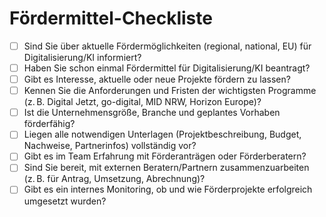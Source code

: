 # Fördermittel-Checkliste

- [ ] Sind Sie über aktuelle Fördermöglichkeiten (regional, national, EU) für Digitalisierung/KI informiert?
- [ ] Haben Sie schon einmal Fördermittel für Digitalisierung/KI beantragt?
- [ ] Gibt es Interesse, aktuelle oder neue Projekte fördern zu lassen?
- [ ] Kennen Sie die Anforderungen und Fristen der wichtigsten Programme (z. B. Digital Jetzt, go-digital, MID NRW, Horizon Europe)?
- [ ] Ist die Unternehmensgröße, Branche und geplantes Vorhaben förderfähig?
- [ ] Liegen alle notwendigen Unterlagen (Projektbeschreibung, Budget, Nachweise, Partnerinfos) vollständig vor?
- [ ] Gibt es im Team Erfahrung mit Förderanträgen oder Förderberatern?
- [ ] Sind Sie bereit, mit externen Beratern/Partnern zusammenzuarbeiten (z. B. für Antrag, Umsetzung, Abrechnung)?
- [ ] Gibt es ein internes Monitoring, ob und wie Förderprojekte erfolgreich umgesetzt wurden?
